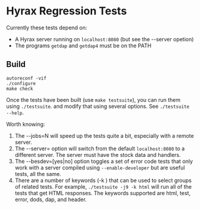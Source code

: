 # Hyrax Regression Tests

Currently these tests depend on:
* A Hyrax server running on `localhost:8080` (but see the --server opetion)
* The programs `getdap` and `getdap4` must be on the PATH

## Build

```
autoreconf -vif
./configure 
make check
```

Once the tests have been built (use `make testsuite`), you can run them 
using `./testsuite`. and modify that using several options. See `./testsuite --help`.

Worth knowing:
1. The --jobs=N will speed up the tests quite a bit, especially with a remote 
server.
2. The --server=<host> option will switch from the default `localhost:8080` to
a different server. The server must have the stock data and handlers.
3. The --besdev=[yes|no] option toggles a set of error code tests that only work
with a server compiled using `--enable-developer` but are useful tests, all the same.
3. There are a number of keywords (-k <word>) that can be used to select groups of
related tests. For example, `./testsuite -j9 -k html` will run all of the tests that
get HTML responses. The keywords supported are html, test, error, dods, dap, and header.

